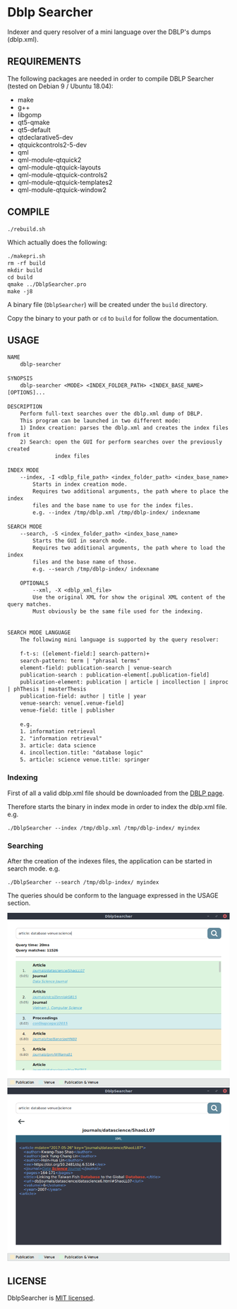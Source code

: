 Dblp Searcher
====

Indexer and query resolver of a mini language over the DBLP's dumps (dblp.xml).

## REQUIREMENTS

The following packages are needed in order to compile DBLP Searcher 
(tested on Debian 9 / Ubuntu 18.04):

* make
* g++
* libgomp
* qt5-qmake
* qt5-default
* qtdeclarative5-dev
* qtquickcontrols2-5-dev
* qml
* qml-module-qtquick2
* qml-module-qtquick-layouts
* qml-module-qtquick-controls2
* qml-module-qtquick-templates2
* qml-module-qtquick-window2

## COMPILE

```
./rebuild.sh
```

Which actually does the following:

```
./makepri.sh
rm -rf build
mkdir build
cd build
qmake ../DblpSearcher.pro
make -j8
```

A binary file (`DblpSearcher`) will be created under the `build` directory.

Copy the binary to your path or `cd` to `build` for follow the documentation.

## USAGE

```
NAME
	dblp-searcher

SYNOPSIS
	dblp-searcher <MODE> <INDEX_FOLDER_PATH> <INDEX_BASE_NAME> [OPTIONS]...

DESCRIPTION
	Perform full-text searches over the dblp.xml dump of DBLP.
	This program can be launched in two different mode:
	1) Index creation: parses the dblp.xml and creates the index files from it
	2) Search: open the GUI for perform searches over the previously created
			   index files

INDEX MODE
	--index, -I <dblp_file_path> <index_folder_path> <index_base_name>
		Starts in index creation mode.
		Requires two additional arguments, the path where to place the index
		files and the base name to use for the index files.
		e.g. --index /tmp/dblp.xml /tmp/dblp-index/ indexname

SEARCH MODE
	--search, -S <index_folder_path> <index_base_name>
		Starts the GUI in search mode.
		Requires two additional arguments, the path where to load the index
		files and the base name of those.
		e.g. --search /tmp/dblp-index/ indexname

	OPTIONALS
		--xml, -X <dblp_xml_file>
		Use the original XML for show the original XML content of the query matches.
		Must obviously be the same file used for the indexing.


SEARCH MODE LANGUAGE
	The following mini language is supported by the query resolver:
	
	f-t-s: ([element-field:] search-pattern)+
	search-pattern: term | "phrasal terms"
	element-field: publication-search | venue-search
	publication-search : publication-element[.publication-field]
	publication-element: publication | article | incollection | inproc | phThesis | masterThesis
	publication-field: author | title | year
	venue-search: venue[.venue-field]
	venue-field: title | publisher

	e.g.
	1. information retrieval
	2. "information retrieval"
	3. article: data science
	4. incollection.title: "database logic"
	5. article: science venue.title: springer

```

### Indexing

First of all a valid dblp.xml file should be downloaded from the 
[DBLP page](https://dblp.uni-trier.de/xml/).

Therefore starts the binary in index mode in order to index the dblp.xml file.
e.g.

```
./DblpSearcher --index /tmp/dblp.xml /tmp/dblp-index/ myindex
```

### Searching

After the creation of the indexes files, the application can be started in search
mode.
e.g.

```
./DblpSearcher --search /tmp/dblp-index/ myindex
```

The queries should be conform to the language expressed in the USAGE section.

![Dblp Searcher Search](dblp-searcher-search.png)
![Dblp Searcher Element Details](dblp-searcher-element-details.png)

## LICENSE

DblpSearcher is [MIT licensed](./LICENSE).

